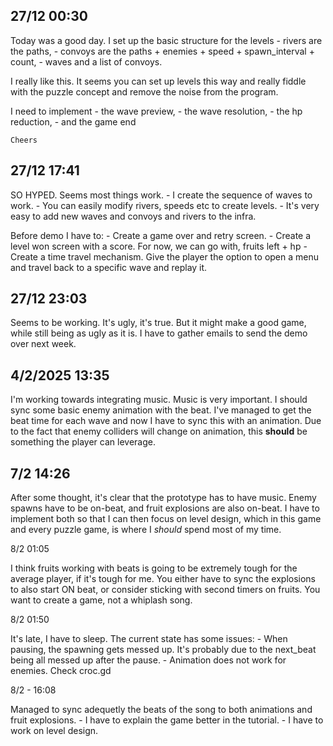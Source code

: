 ## 27/12 00:30

Today was a good day. I set up the basic structure for the levels 
	- rivers are the paths,
	- convoys are the paths + enemies + speed + spawn_interval + count, 
	- waves and a list of convoys.

I really like this. It seems you can set up levels this way and really fiddle with the puzzle concept and remove the noise from the program.

I need to implement 
	- the wave preview,
	- the wave resolution,
	- the hp reduction,
	- and the game end
	
	Cheers
	
## 27/12 17:41

SO HYPED. Seems most things work. 
	- I create the sequence of waves to work. 
	- You can easily modify rivers, speeds etc to create levels.
	- It's very easy to add new waves and convoys and rivers to the infra.

Before demo I have to:
	- Create a game over and retry screen.
	- Create a level won screen with a score. For now, we can go with, fruits left + hp
	- Create a time travel mechanism. Give the player the option to open a menu and travel back to a specific wave and replay it.

## 27/12 23:03

Seems to be working. It's ugly, it's true. But it might make a good game, while still being as ugly as it is. I have to gather emails to send the demo over next week.

## 4/2/2025 13:35

I'm working towards integrating music. Music is very important. I should sync some basic enemy animation with the beat. 
I've managed to get the beat time for each wave and now I have to sync this with an animation. Due to the fact that enemy colliders will change on animation, this **should**
be something the player can leverage.

## 7/2 14:26

After some thought, it's clear that the prototype has to have music. Enemy spawns have to be on-beat, and fruit explosions are also on-beat. I have to implement both
so that I can then focus on level design, which in this game and every puzzle game, is where I _should_ spend most of my time.

8/2 01:05

I think fruits working with beats is going to be extremely tough for the average player, if it's tough for me. You either have to sync the explosions to also start ON beat,
or consider sticking with second timers on fruits. You want to create a game, not a whiplash song.

8/2 01:50

It's late, I have to sleep. The current state has some issues:
	- When pausing, the spawning gets messed up. It's probably due to the next_beat being all messed up after the pause.
	- Animation does not work for enemies. Check croc.gd
	
8/2 - 16:08

Managed to sync adequetly the beats of the song to both animations and fruit explosions.
	- I have to explain the game better in the tutorial.
	- I have to work on level design.
